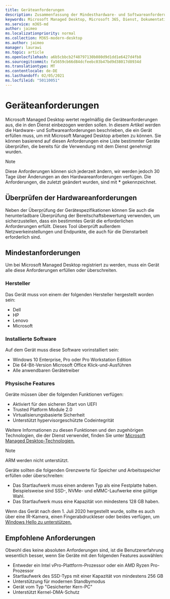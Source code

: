 ```yaml
---
title: Geräteanforderungen
description: Zusammenfassung der Mindesthardware- und Softwareanforderungen für Geräte, die mit Microsoft Managed Desktop funktionieren
keywords: Microsoft Managed Desktop, Microsoft 365, Dienst, Dokumentation
ms.service: m365-md
author: jaimeo
ms.localizationpriority: normal
ms.collection: M365-modern-desktop
ms.author: jaimeo
manager: laurawi
ms.topic: article
ms.openlocfilehash: a6b5cbbcb2f48797130b080d9d1dd1e6427d4fb8
ms.sourcegitcommit: fa5659cb66d84dcfeebc03b47bd9d38017d8934d
ms.translationtype: MT
ms.contentlocale: de-DE
ms.lasthandoff: 02/05/2021
ms.locfileid: "50110051"
---
```

# <a name="device-requirements"></a>Geräteanforderungen

Microsoft Managed Desktop wertet regelmäßig die Geräteanforderungen aus, die in den Dienst einbezogen werden sollen. In diesem Artikel werden die Hardware- und Softwareanforderungen beschrieben, die ein Gerät erfüllen muss, um mit Microsoft Managed Desktop arbeiten zu können. Sie können basierend auf [](device-list.md) diesen Anforderungen eine Liste bestimmter Geräte überprüfen, die bereits für die Verwendung mit dem Dienst genehmigt wurden.

> [!NOTE]
> Diese Anforderungen können sich jederzeit ändern, wir werden jedoch 30 Tage über Änderungen an den Hardwareanforderungen verfügen. Die Anforderungen, die zuletzt geändert wurden, sind mit **\*** gekennzeichnet. 

## <a name="check-hardware-requirements"></a>Überprüfen der Hardwareanforderungen

Neben der Überprüfung der Gerätespezifikationen können [](../get-ready/readiness-assessment-downloadable.md) Sie auch die herunterladbare Überprüfung der Bereitschaftsbewertung verwenden, um sicherzustellen, dass ein bestimmtes Gerät die erforderlichen Anforderungen erfüllt. Dieses Tool überprüft außerdem Netzwerkeinstellungen und Endpunkte, die auch für die Dienstarbeit erforderlich sind.

## <a name="minimum-requirements"></a>Mindestanforderungen

Um bei Microsoft Managed Desktop registriert zu werden, muss ein Gerät alle diese Anforderungen erfüllen oder überschreiten.

### <a name="manufacturer"></a>Hersteller

Das Gerät muss von einem der folgenden Hersteller hergestellt worden sein:

- Dell
- HP
- Lenovo
- Microsoft


### <a name="installed-software"></a>Installierte Software

Auf dem Gerät muss diese Software vorinstalliert sein:

- Windows 10 Enterprise, Pro oder Pro Workstation Edition
- Die 64-Bit-Version Microsoft Office Klick-und-Ausführen 
- Alle anwendbaren Gerätetreiber


### <a name="physical-features"></a>Physische Features

Geräte müssen über die folgenden Funktionen verfügen:

- Aktiviert für den sicheren Start von UEFI 
- Trusted Platform Module 2.0 
- Virtualisierungsbasierte Sicherheit 
- Unterstützt hypervisorgeschützte Codeintegrität 

Weitere Informationen zu diesen Funktionen und den zugehörigen Technologien, die der Dienst verwendet, finden Sie unter [Microsoft Managed Desktop-Technologien.](../intro/technologies.md)

> [!NOTE]
> ARM werden nicht unterstützt.

Geräte sollten die folgenden Grenzwerte für Speicher und Arbeitsspeicher erfüllen oder überschreiten:

- Das Startlaufwerk muss einen anderen Typ als eine Festplatte haben. Beispielsweise sind SSD-, NVMe- und eMMC-Laufwerke eine gültige Wahl.
- Das Startlaufwerk muss eine Kapazität von mindestens 128 GB haben.

Wenn das Gerät nach dem 1. Juli 2020 hergestellt wurde, sollte es auch über eine IR-Kamera, einen Fingerabdruckleser oder beides verfügen, um [Windows Hello zu unterstützen.](https://docs.microsoft.com/windows-hardware/design/device-experiences/windows-hello-enhanced-sign-in-security)

## <a name="recommended-requirements"></a>Empfohlene Anforderungen

Obwohl dies keine absoluten Anforderungen sind, ist die Benutzererfahrung wesentlich besser, wenn Sie Geräte mit den folgenden Features auswählen:

- Entweder ein Intel vPro-Plattform-Prozessor oder ein AMD Ryzen Pro-Prozessor
- Startlaufwerk des SSD-Typs mit einer Kapazität von mindestens 256 GB
- Unterstützung für modernen Standbymodus
- Gerät vom Typ "Gesicherter Kern-PC"
- Unterstützt Kernel-DMA-Schutz
